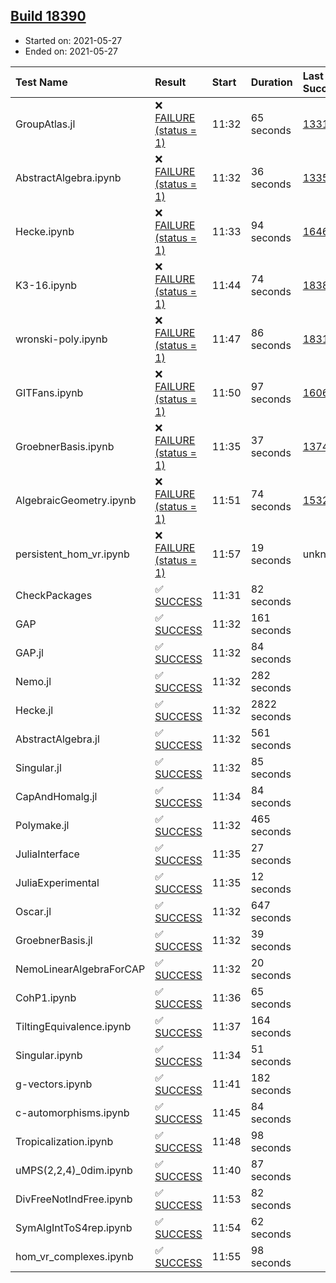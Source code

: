 ## [Build 18390](https://oscarci.mathematik.uni-kl.de/job/oscar/18390/)

* Started on: 2021-05-27
* Ended on: 2021-05-27

| Test Name    | Result | Start | Duration | Last Success | First Failure |
|:-------------|:-------|:------|:---------|:-------------|:--------------|
| GroupAtlas.jl | ❌ [FAILURE (status = 1)](https://oscarci.mathematik.uni-kl.de/job/oscar/18390/artifact/logs/build-18390/GroupAtlas.jl.log) | 11:32 | 65 seconds | [13311](https://oscarci.mathematik.uni-kl.de/job/oscar/13311/) | [13312](https://oscarci.mathematik.uni-kl.de/job/oscar/13312/) |
| AbstractAlgebra.ipynb | ❌ [FAILURE (status = 1)](https://oscarci.mathematik.uni-kl.de/job/oscar/18390/artifact/logs/build-18390/AbstractAlgebra.ipynb.log) | 11:32 | 36 seconds | [13355](https://oscarci.mathematik.uni-kl.de/job/oscar/13355/) | [13356](https://oscarci.mathematik.uni-kl.de/job/oscar/13356/) |
| Hecke.ipynb | ❌ [FAILURE (status = 1)](https://oscarci.mathematik.uni-kl.de/job/oscar/18390/artifact/logs/build-18390/Hecke.ipynb.log) | 11:33 | 94 seconds | [16463](https://oscarci.mathematik.uni-kl.de/job/oscar/16463/) | [16464](https://oscarci.mathematik.uni-kl.de/job/oscar/16464/) |
| K3-16.ipynb | ❌ [FAILURE (status = 1)](https://oscarci.mathematik.uni-kl.de/job/oscar/18390/artifact/logs/build-18390/K3-16.ipynb.log) | 11:44 | 74 seconds | [18389](https://oscarci.mathematik.uni-kl.de/job/oscar/18389/) | [18390](https://oscarci.mathematik.uni-kl.de/job/oscar/18390/) |
| wronski-poly.ipynb | ❌ [FAILURE (status = 1)](https://oscarci.mathematik.uni-kl.de/job/oscar/18390/artifact/logs/build-18390/wronski-poly.ipynb.log) | 11:47 | 86 seconds | [18314](https://oscarci.mathematik.uni-kl.de/job/oscar/18314/) | [18315](https://oscarci.mathematik.uni-kl.de/job/oscar/18315/) |
| GITFans.ipynb | ❌ [FAILURE (status = 1)](https://oscarci.mathematik.uni-kl.de/job/oscar/18390/artifact/logs/build-18390/GITFans.ipynb.log) | 11:50 | 97 seconds | [16068](https://oscarci.mathematik.uni-kl.de/job/oscar/16068/) | [16069](https://oscarci.mathematik.uni-kl.de/job/oscar/16069/) |
| GroebnerBasis.ipynb | ❌ [FAILURE (status = 1)](https://oscarci.mathematik.uni-kl.de/job/oscar/18390/artifact/logs/build-18390/GroebnerBasis.ipynb.log) | 11:35 | 37 seconds | [13748](https://oscarci.mathematik.uni-kl.de/job/oscar/13748/) | [13749](https://oscarci.mathematik.uni-kl.de/job/oscar/13749/) |
| AlgebraicGeometry.ipynb | ❌ [FAILURE (status = 1)](https://oscarci.mathematik.uni-kl.de/job/oscar/18390/artifact/logs/build-18390/AlgebraicGeometry.ipynb.log) | 11:51 | 74 seconds | [15322](https://oscarci.mathematik.uni-kl.de/job/oscar/15322/) | [15323](https://oscarci.mathematik.uni-kl.de/job/oscar/15323/) |
| persistent_hom_vr.ipynb | ❌ [FAILURE (status = 1)](https://oscarci.mathematik.uni-kl.de/job/oscar/18390/artifact/logs/build-18390/persistent_hom_vr.ipynb.log) | 11:57 | 19 seconds | unknown | unknown |
| CheckPackages | ✅ [SUCCESS](https://oscarci.mathematik.uni-kl.de/job/oscar/18390/artifact/logs/build-18390/CheckPackages.log) | 11:31 | 82 seconds |  |  |
| GAP | ✅ [SUCCESS](https://oscarci.mathematik.uni-kl.de/job/oscar/18390/artifact/logs/build-18390/GAP.log) | 11:32 | 161 seconds |  |  |
| GAP.jl | ✅ [SUCCESS](https://oscarci.mathematik.uni-kl.de/job/oscar/18390/artifact/logs/build-18390/GAP.jl.log) | 11:32 | 84 seconds |  |  |
| Nemo.jl | ✅ [SUCCESS](https://oscarci.mathematik.uni-kl.de/job/oscar/18390/artifact/logs/build-18390/Nemo.jl.log) | 11:32 | 282 seconds |  |  |
| Hecke.jl | ✅ [SUCCESS](https://oscarci.mathematik.uni-kl.de/job/oscar/18390/artifact/logs/build-18390/Hecke.jl.log) | 11:32 | 2822 seconds |  |  |
| AbstractAlgebra.jl | ✅ [SUCCESS](https://oscarci.mathematik.uni-kl.de/job/oscar/18390/artifact/logs/build-18390/AbstractAlgebra.jl.log) | 11:32 | 561 seconds |  |  |
| Singular.jl | ✅ [SUCCESS](https://oscarci.mathematik.uni-kl.de/job/oscar/18390/artifact/logs/build-18390/Singular.jl.log) | 11:32 | 85 seconds |  |  |
| CapAndHomalg.jl | ✅ [SUCCESS](https://oscarci.mathematik.uni-kl.de/job/oscar/18390/artifact/logs/build-18390/CapAndHomalg.jl.log) | 11:34 | 84 seconds |  |  |
| Polymake.jl | ✅ [SUCCESS](https://oscarci.mathematik.uni-kl.de/job/oscar/18390/artifact/logs/build-18390/Polymake.jl.log) | 11:32 | 465 seconds |  |  |
| JuliaInterface | ✅ [SUCCESS](https://oscarci.mathematik.uni-kl.de/job/oscar/18390/artifact/logs/build-18390/JuliaInterface.log) | 11:35 | 27 seconds |  |  |
| JuliaExperimental | ✅ [SUCCESS](https://oscarci.mathematik.uni-kl.de/job/oscar/18390/artifact/logs/build-18390/JuliaExperimental.log) | 11:35 | 12 seconds |  |  |
| Oscar.jl | ✅ [SUCCESS](https://oscarci.mathematik.uni-kl.de/job/oscar/18390/artifact/logs/build-18390/Oscar.jl.log) | 11:32 | 647 seconds |  |  |
| GroebnerBasis.jl | ✅ [SUCCESS](https://oscarci.mathematik.uni-kl.de/job/oscar/18390/artifact/logs/build-18390/GroebnerBasis.jl.log) | 11:32 | 39 seconds |  |  |
| NemoLinearAlgebraForCAP | ✅ [SUCCESS](https://oscarci.mathematik.uni-kl.de/job/oscar/18390/artifact/logs/build-18390/NemoLinearAlgebraForCAP.log) | 11:32 | 20 seconds |  |  |
| CohP1.ipynb | ✅ [SUCCESS](https://oscarci.mathematik.uni-kl.de/job/oscar/18390/artifact/logs/build-18390/CohP1.ipynb.log) | 11:36 | 65 seconds |  |  |
| TiltingEquivalence.ipynb | ✅ [SUCCESS](https://oscarci.mathematik.uni-kl.de/job/oscar/18390/artifact/logs/build-18390/TiltingEquivalence.ipynb.log) | 11:37 | 164 seconds |  |  |
| Singular.ipynb | ✅ [SUCCESS](https://oscarci.mathematik.uni-kl.de/job/oscar/18390/artifact/logs/build-18390/Singular.ipynb.log) | 11:34 | 51 seconds |  |  |
| g-vectors.ipynb | ✅ [SUCCESS](https://oscarci.mathematik.uni-kl.de/job/oscar/18390/artifact/logs/build-18390/g-vectors.ipynb.log) | 11:41 | 182 seconds |  |  |
| c-automorphisms.ipynb | ✅ [SUCCESS](https://oscarci.mathematik.uni-kl.de/job/oscar/18390/artifact/logs/build-18390/c-automorphisms.ipynb.log) | 11:45 | 84 seconds |  |  |
| Tropicalization.ipynb | ✅ [SUCCESS](https://oscarci.mathematik.uni-kl.de/job/oscar/18390/artifact/logs/build-18390/Tropicalization.ipynb.log) | 11:48 | 98 seconds |  |  |
| uMPS(2,2,4)_0dim.ipynb | ✅ [SUCCESS](https://oscarci.mathematik.uni-kl.de/job/oscar/18390/artifact/logs/build-18390/uMPS-2-2-4-_0dim.ipynb.log) | 11:40 | 87 seconds |  |  |
| DivFreeNotIndFree.ipynb | ✅ [SUCCESS](https://oscarci.mathematik.uni-kl.de/job/oscar/18390/artifact/logs/build-18390/DivFreeNotIndFree.ipynb.log) | 11:53 | 82 seconds |  |  |
| SymAlgIntToS4rep.ipynb | ✅ [SUCCESS](https://oscarci.mathematik.uni-kl.de/job/oscar/18390/artifact/logs/build-18390/SymAlgIntToS4rep.ipynb.log) | 11:54 | 62 seconds |  |  |
| hom_vr_complexes.ipynb | ✅ [SUCCESS](https://oscarci.mathematik.uni-kl.de/job/oscar/18390/artifact/logs/build-18390/hom_vr_complexes.ipynb.log) | 11:55 | 98 seconds |  |  |
